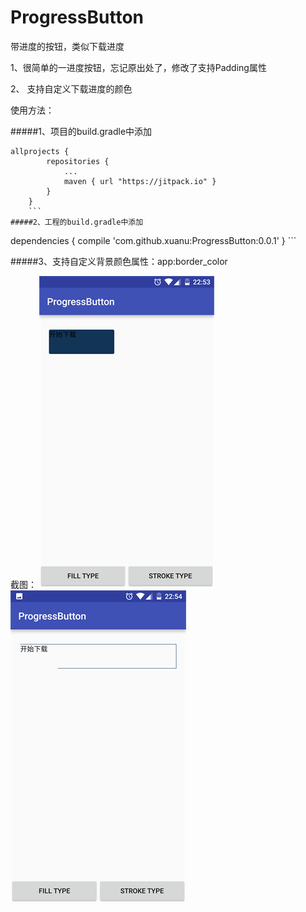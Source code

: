 # ProgressButton
带进度的按钮，类似下载进度

 1、很简单的一进度按钮，忘记原出处了，修改了支持Padding属性  

 2、 支持自定义下载进度的颜色  

使用方法：  

#####1、项目的build.gradle中添加       
```
allprojects {
		repositories {
			...
			maven { url "https://jitpack.io" }
		}
	}
	```
#####2、工程的build.gradle中添加   
```
dependencies {
	        compile 'com.github.xuanu:ProgressButton:0.0.1'
	}
	```
	
#####3、支持自定义背景颜色属性：app:border_color    

截图：
![image](https://github.com/xuanu/ProgressButton/raw/master/screenshots/Screenshot_20160827-225400.png)
![image](https://github.com/xuanu/ProgressButton/raw/master/screenshots/Screenshot_20160827-225404.png)


